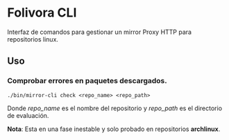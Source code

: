 # Folivora CLI

Interfaz de comandos para gestionar un mirror Proxy HTTP para repositorios linux.

## Uso

### Comprobar errores en paquetes descargados.

    ./bin/mirror-cli check <repo_name> <repo_path>

Donde *repo_name* es el nombre del repositorio y *repo_path* es el directorio de evaluación.


**Nota**: Esta en una fase inestable y solo probado en repositorios **archlinux**.